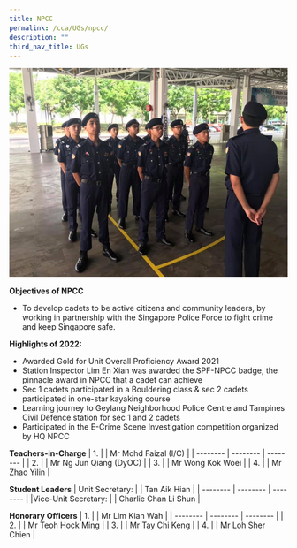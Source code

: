 ```yaml
---
title: NPCC
permalink: /cca/UGs/npcc/
description: ""
third_nav_title: UGs
---
```

![](/images/Inter-Unit-Drill-Competition-2019.jpg)


**Objectives of NPCC**

*   To develop cadets to be active citizens and community leaders, by working in partnership with the Singapore Police Force to fight crime and keep Singapore safe.

**Highlights of 2022:**

*   Awarded Gold for Unit Overall Proficiency Award 2021
*   Station Inspector Lim En Xian was awarded the SPF-NPCC badge, the pinnacle award in NPCC that a cadet can achieve
*   Sec 1 cadets participated in a Bouldering class & sec 2 cadets participated in one-star kayaking course
*   Learning journey to Geylang Neighborhood Police Centre and Tampines Civil Defence station for sec 1 and 2 cadets
*   Participated in the E-Crime Scene Investigation competition organized by HQ NPCC


**Teachers-in-Charge**
| 1. |  | Mr Mohd Faizal (I/C) |
| -------- | -------- | -------- |
| 2.     |      | Mr Ng Jun Qiang (DyOC)     |
| 3.     |      | Mr Wong Kok Woei    |
| 4.     |      | Mr Zhao Yilin    |

**Student Leaders**
| Unit Secretary: |  | Tan Aik Hian |
| -------- | -------- | -------- |
|Vice-Unit Secretary:    |      | Charlie Chan Li Shun     |


**Honorary Officers**
|  1. |  | Mr Lim Kian Wah |
| -------- | -------- | -------- |
|  2.     |      | Mr Teoh Hock Ming     |
|  3.     |      | Mr Tay Chi Keng     |
|  4.     |      | Mr Loh Sher Chien     |
